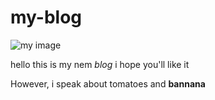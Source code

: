 # my-blog

![my image]({{site.baseurl}}IDR_THEME_NTP_BACKGROUND.png)

hello this is my nem *blog* i hope you'll like it

However, i speak about tomatoes and **bannana**